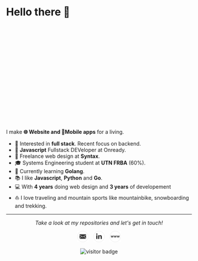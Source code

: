 # Hello there 👋

<div style="
text-align:center
width:100px;
height:250px;
background-image:url('./images/cerro-torre.png');
background-size:cover
">
</div>
<br>

I make **🌐 Website and 📱Mobile apps** for a living.    

* 🧐   Interested in **full stack**. Recent focus on backend.
* 💼   **Javascript** Fullstack DEVeloper at Onready.
* 💼   Freelance web design at **Syntax**.
* 🎓   Systems Engineering student at **UTN FRBA** (60%).
* 🌱   Currently learning **Golang**.
* 📚   I like **Javascript**, **Python** and **Go**.
* 💻   With **4 years** doing web design and **3 years** of developement 
* ⛵   I love traveling and mountain sports like mountainbike, snowboarding and trekking.


  
<hr>
<p align="center">
  <i>Take a look at my repositories and let's get in touch!</i>

<p align="center">
<a href= "mail:fluzko@gmail.com"><img src="./images/email.png"/></a>
<a href= "https://www.linkedin.com/in/facundo-luzko/"><img src="./images/linkedin.png" style="margin: 0 10px"/></a>
<a href= "https://syntax.com.ar"><img src="./images/web.png"/></a>
</p>
</p>

<p align="center">
<img src="https://visitor-badge.laobi.icu/badge?page_id=Fluzko.Fluzko" alt="visitor badge"/>       
</p>
